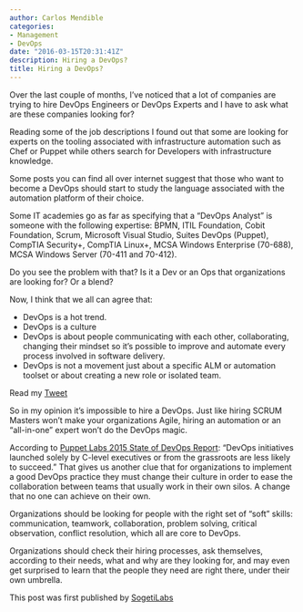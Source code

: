 ```yaml
---
author: Carlos Mendible
categories:
- Management
- DevOps
date: "2016-03-15T20:31:41Z"
description: Hiring a DevOps?
title: Hiring a DevOps?
---
```

Over the last couple of months, I’ve noticed that a lot of companies are trying to hire DevOps Engineers or DevOps Experts and I have to ask what are these companies looking for?

Reading some of the job descriptions I found out that some are looking for experts on the tooling associated with infrastructure automation such as Chef or Puppet while others search for Developers with infrastructure knowledge.

Some posts you can find all over internet suggest that those who want to become a DevOps should start to study the language associated with the automation platform of their choice.

Some IT academies go as far as specifying that a “DevOps Analyst” is someone with the following expertise: BPMN, ITIL Foundation, Cobit Foundation, Scrum, Microsoft Visual Studio, Suites DevOps (Puppet), CompTIA Security+, CompTIA Linux+, MCSA Windows Enterprise (70-688), MCSA Windows Server (70-411 and 70-412).

Do you see the problem with that? Is it a Dev or an Ops that organizations are looking for? Or a blend?

Now, I think that we all can agree that:
* DevOps is a hot trend.
* DevOps is a culture
* DevOps is about people communicating with each other, collaborating, changing their mindset so it’s possible to improve and automate every process involved in software delivery.
* DevOps is not a movement just about a specific ALM or automation toolset or about creating a new role or isolated team.

Read my [Tweet](https://twitter.com/cmendibl3/status/703128636505755648)

So in my opinion it’s impossible to hire a DevOps. Just like hiring SCRUM Masters won’t make your organizations Agile, hiring an automation or an “all-in-one” expert won’t do the DevOps magic.

According to [Puppet Labs 2015 State of DevOps Report](https://puppetlabs.com/2015-devops-report?link=blog): “DevOps initiatives launched solely by C-level executives or from the grassroots are less likely to succeed.” That gives us another clue that for organizations to implement a good DevOps practice they must change their culture in order to ease the collaboration between teams that usually work in their own silos. A change that no one can achieve on their own.

Organizations should be looking for people with the right set of “soft” skills: communication, teamwork, collaboration, problem solving, critical observation, conflict resolution, which all are core to DevOps.

Organizations should check their hiring processes, ask themselves, according to their needs, what and why are they looking for, and may even get surprised to learn that the people they need are right there, under their own umbrella.

This post was first published by [SogetiLabs](http://labs.sogeti.com/hiring-a-devops/)
